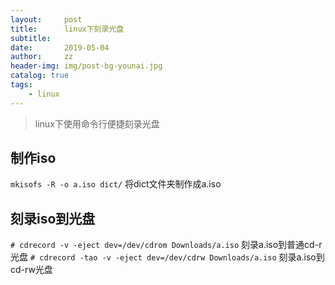 ```yaml
---
layout:     post
title:      linux下刻录光盘
subtitle:   
date:       2019-05-04
author:     zz
header-img: img/post-bg-younai.jpg
catalog: true
tags:
    - linux
---
```


> linux下使用命令行便捷刻录光盘

## 制作iso
`mkisofs -R -o a.iso dict/` 将dict文件夹制作成a.iso

## 刻录iso到光盘
`# cdrecord -v -eject dev=/dev/cdrom Downloads/a.iso` 刻录a.iso到普通cd-r光盘
`# cdrecord -tao -v -eject dev=/dev/cdrw Downloads/a.iso` 刻录a.iso到cd-rw光盘

